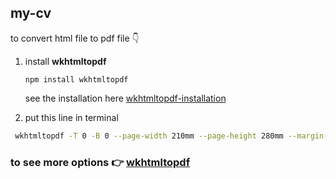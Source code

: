 ## my-cv

to convert html file to pdf file 👇️

1. install **wkhtmltopdf**

   ```
   npm install wkhtmltopdf
   ```

   see the installation here [wkhtmltopdf-installation](https://computingforgeeks.com/install-wkhtmltopdf-on-ubuntu-debian-linux/)

2. put this line in terminal

```bash
 wkhtmltopdf -T 0 -B 0 --page-width 210mm --page-height 280mm --margin-left 0 --margin-right 0 cv.html cv.pdf
```

### to see more options :point_right: [wkhtmltopdf](https://wkhtmltopdf.org/usage/wkhtmltopdf.txt)
